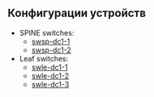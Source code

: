 ## Конфигурации устройств
- SPINE switches:
  - [swsp-dc1-1](swsp-dc1-01-config.txt)
  - [swsp-dc1-2](swsp-dc1-02-config.txt)
- Leaf switches:
  - [swle-dc1-1](swle-dc1-01-config.txt)
  - [swle-dc1-2](swle-dc1-02-config.txt)
  - [swle-dc1-3](swle-dc1-03-config.txt)
